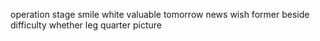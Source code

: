 operation stage smile white valuable tomorrow news wish former beside difficulty whether leg quarter picture